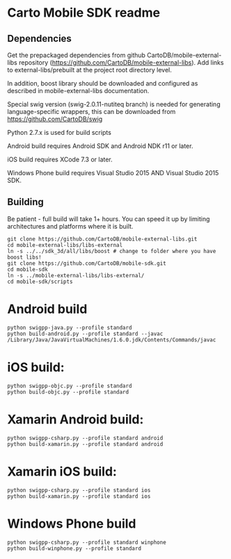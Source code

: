 # Carto Mobile SDK readme

## Dependencies
Get the prepackaged dependencies from github CartoDB/mobile-external-libs
repository (https://github.com/CartoDB/mobile-external-libs). Add links
to external-libs/prebuilt at the project root directory level.

In addition, boost library should be downloaded and configured as described
in mobile-external-libs documentation.

Special swig version (swig-2.0.11-nutiteq branch) is needed for generating 
language-specific wrappers, this can be downloaded from https://github.com/CartoDB/swig

Python 2.7.x is used for build scripts

Android build requires Android SDK and Android NDK r11 or later.

iOS build requires XCode 7.3 or later.

Windows Phone build requires Visual Studio 2015 AND Visual Studio 2015 SDK.

## Building

Be patient - full build will take 1+ hours. You can speed it up by limiting architectures and platforms where it is built.

```
git clone https://github.com/CartoDB/mobile-external-libs.git
cd mobile-external-libs/libs-external
ln -s ../../sdk_3d/all/libs/boost # change to folder where you have boost libs!
git clone https://github.com/CartoDB/mobile-sdk.git
cd mobile-sdk
ln -s ../mobile-external-libs/libs-external/
cd mobile-sdk/scripts
```

# Android build 
```
python swigpp-java.py --profile standard
python build-android.py --profile standard --javac /Library/Java/JavaVirtualMachines/1.6.0.jdk/Contents/Commands/javac
```

# iOS build:
```
python swigpp-objc.py --profile standard
python build-objc.py --profile standard
```

# Xamarin Android build:
```
python swigpp-csharp.py --profile standard android
python build-xamarin.py --profile standard android
```

# Xamarin iOS build:
```
python swigpp-csharp.py --profile standard ios
python build-xamarin.py --profile standard ios
```

# Windows Phone build
```
python swigpp-csharp.py --profile standard winphone
python build-winphone.py --profile standard
```
